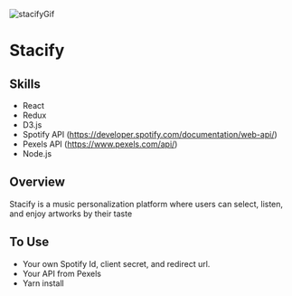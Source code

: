 [](stacify.herokuapp.com)

![stacifyGif](https://user-images.githubusercontent.com/45322680/85886253-b3b16d80-b7b3-11ea-87c9-9495c5601f72.gif)



# Stacify

## Skills
* React
* Redux
* D3.js
* Spotify API (https://developer.spotify.com/documentation/web-api/)
* Pexels API (https://www.pexels.com/api/)
* Node.js


## Overview
Stacify is a music personalization platform where users can select, listen, and enjoy artworks by their taste

## To Use
* Your own Spotify Id, client secret, and redirect url. 
* Your API from Pexels
* Yarn install

